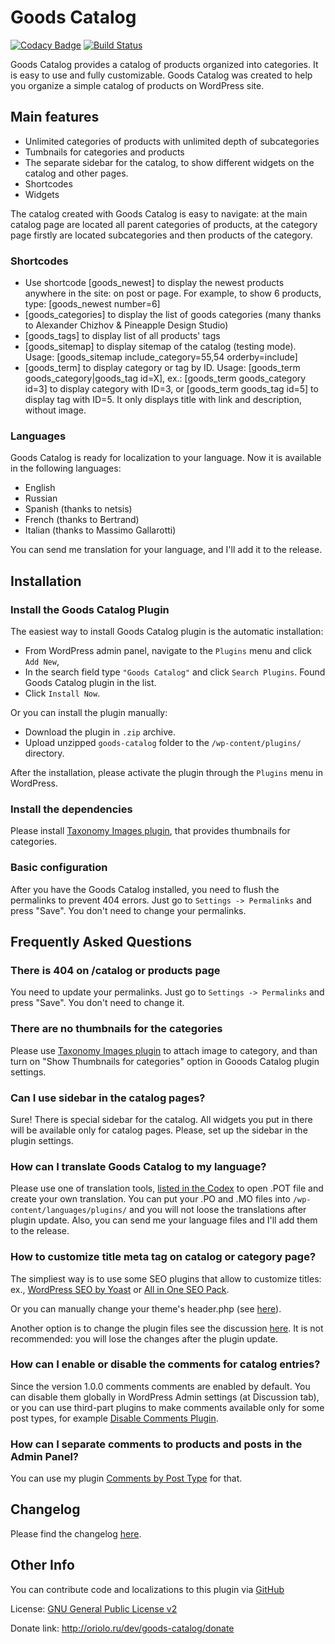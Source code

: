 # Goods Catalog

[![Codacy Badge](https://api.codacy.com/project/badge/Grade/f1f22c2889cf4e16971e93b16e4b5260)](https://www.codacy.com/app/ierhyna/goods-catalog?utm_source=github.com&amp;utm_medium=referral&amp;utm_content=ierhyna/goods-catalog&amp;utm_campaign=Badge_Grade) [![Build Status](https://travis-ci.org/ierhyna/goods-catalog.svg?branch=dev)](https://travis-ci.org/ierhyna/goods-catalog)

Goods Catalog provides a catalog of products organized into categories. It is easy to use and fully customizable. Goods Catalog was created to help you organize a simple catalog of products on WordPress site.

## Main features

* Unlimited categories of products with unlimited depth of subcategories
* Tumbnails for categories and products
* The separate sidebar for the catalog, to show different widgets on the catalog and other pages.
* Shortcodes
* Widgets

The catalog created with Goods Catalog is easy to navigate: at the main catalog page are located all parent categories of products, at the category page firstly are located subcategories and then products of the category.

### Shortcodes

* Use shortcode [goods_newest] to display the newest products anywhere in the site: on post or page. For example, to show 6 products, type: [goods_newest number=6]
* [goods_categories] to display the list of goods categories (many thanks to Alexander Chizhov & Pineapple Design Studio)
* [goods_tags] to display list of all products' tags
* [goods_sitemap] to display sitemap of the catalog (testing mode). Usage: [goods_sitemap include_category=55,54 orderby=include]
* [goods_term] to display category or tag by ID. Usage: [goods_term goods_category|goods_tag id=X], ex.: [goods_term goods_category id=3] to display category with ID=3, or [goods_term goods_tag id=5] to display tag with ID=5. It only displays title with link and description, without image.

### Languages

Goods Catalog is ready for localization to your language. Now it is available in the following languages:

* English
* Russian
* Spanish (thanks to netsis)
* French (thanks to Bertrand)
* Italian (thanks to Massimo Gallarotti)

You can send me translation for your language, and I'll add it to the release.

## Installation

### Install the Goods Catalog Plugin

The easiest way to install Goods Catalog plugin is the automatic installation:

* From WordPress admin panel, navigate to the `Plugins` menu and click `Add New`,
* In the search field type `"Goods Catalog"` and click `Search Plugins`. Found Goods Catalog plugin in the list.
* Click `Install Now`.

Or you can install the plugin manually:

* Download the plugin in `.zip` archive.
* Upload unzipped `goods-catalog` folder to the `/wp-content/plugins/` directory.

After the installation, please activate the plugin through the `Plugins` menu in WordPress.

### Install the dependencies

Please install [Taxonomy Images plugin](https://wordpress.org/plugins/taxonomy-images/), that provides thumbnails for categories.

### Basic configuration

After you have the Goods Catalog installed, you need to flush the permalinks to prevent 404 errors. Just go to `Settings -> Permalinks` and press "Save". You don't need to change your permalinks.

## Frequently Asked Questions

### There is 404 on /catalog or products page
You need to update your permalinks. Just go to `Settings -> Permalinks` and press "Save". You don't need to change it.

### There are no thumbnails for the categories
Please use [Taxonomy Images plugin](https://wordpress.org/plugins/taxonomy-images/) to attach image to category, and than turn on "Show Thumbnails for categories" option in Gooods Catalog plugin settings.

### Can I use sidebar in the catalog pages?
Sure! There is special sidebar for the catalog. All widgets you put in there will be available only for catalog pages. Please, set up the sidebar in the plugin settings.

### How can I translate Goods Catalog to my language?
Please use one of translation tools, [listed in the Codex](http://codex.wordpress.org/Translating_WordPress#Translation_Tools) to open .POT file and create your own translation. You can put your .PO and .MO files into `/wp-content/languages/plugins/` and you will not loose the translations after plugin update.
Also, you can send me your language files and I'll add them to the release.

### How to customize title meta tag on catalog or category page?
The simpliest way is to use some SEO plugins that allow to customize titles: ex., [WordPress SEO by Yoast](https://wordpress.org/plugins/wordpress-seo/) or [All in One SEO Pack](https://wordpress.org/plugins/all-in-one-seo-pack/).

Or you can manually change your theme's header.php (see [here](http://wordpress.stackexchange.com/questions/130747/custom-post-type-archive-page-title)). 

Another option is to change the plugin files see the discussion [here](https://wordpress.org/support/topic/how-to-modify-the-catalog-title-page). It is not recommended: you will lose the changes after the plugin update.

### How can I enable or disable the comments for catalog entries?
Since the version 1.0.0 comments comments are enabled by default. You can disable them globally in WordPress Admin settings (at Discussion tab), or you can use third-part plugins to make comments available only for some post types, for example [Disable Comments Plugin](https://wordpress.org/plugins/disable-comments/).

### How can I separate comments to products and posts in the Admin Panel?
You can use my plugin [Comments by Post Type](https://wordpress.org/plugins/comments-by-post-type/) for that.

## Changelog

Please find the changelog [here](https://github.com/ierhyna/goods-catalog/blob/master/CHANGELOG.md).

## Other Info

You can contribute code and localizations to this plugin via [GitHub](https://github.com/ierhyna/goods-catalog)

License: [GNU General Public License v2](http://www.gnu.org/licenses/gpl-2.0.html)

Donate link: http://oriolo.ru/dev/goods-catalog/donate
